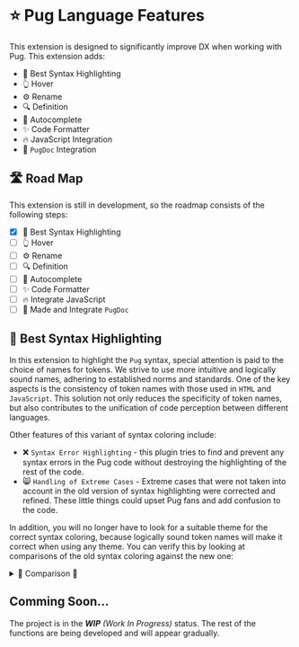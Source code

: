 # ⭐ Pug Language Features

This extension is designed to significantly improve DX when working with Pug. This extension adds:

- 🌈 Best Syntax Highlighting
- 👆 Hover
- ⚙️ Rename
- 🔍 Definition
- 🤖 Autocomplete
- ✨ Code Formatter
- 🔥 JavaScript Integration
- 📜 `PugDoc` Integration

## 🛣️ Road Map

This extension is still in development, so the roadmap consists of the following steps:

- [X] 🌈 Best Syntax Highlighting
- [ ] 👆 Hover
- [ ] ⚙️ Rename
- [ ] 🔍 Definition
- [ ] 🤖 Autocomplete
- [ ] ✨ Code Formatter
- [ ] 🔥 Integrate JavaScript
- [ ] 📜 Made and Integrate `PugDoc`

## 🌈 Best Syntax Highlighting

In this extension to highlight the `Pug` syntax, special attention is paid to the choice of names for tokens. We strive to use more intuitive and logically sound names, adhering to established norms and standards. One of the key aspects is the consistency of token names with those used in `HTML` and `JavaScript`. This solution not only reduces the specificity of token names, but also contributes to the unification of code perception between different languages.

Other features of this variant of syntax coloring include:

- ❌ `Syntax Error Highlighting` - this plugin tries to find and prevent any syntax errors in the Pug code without destroying the highlighting of the rest of the code.
- 😸 `Handling of Extreme Cases` - Extreme cases that were not taken into account in the old version of syntax highlighting were corrected and refined. These little things could upset Pug fans and add confusion to the code.

In addition, you will no longer have to look for a suitable theme for the correct syntax coloring, because logically sound token names will make it correct when using any theme. You can verify this by looking at comparisons of the old syntax coloring against the new one:

<details>
<summary>🤩 Comparison 🌈</summary>

### Import And Extends
| Old Syntax Highlight                                            | New Syntax Highlight                                            |
| :-------------------------------------------------------------- | :-------------------------------------------------------------- |
| ![import-extends-old](/assets/syntaxes/import-extends-old.png) | ![import-extends-new](/assets/syntaxes/import-extends-new.png) |

### Mixin With Block Variables
| Old Syntax Highlight                                                                    | New Syntax Highlight                                                                    |
| :-------------------------------------------------------------------------------------- | :-------------------------------------------------------------------------------------- |
| ![mixin-with-block-variables-old](/assets/syntaxes/mixin-with-block-variables-old.png) | ![mixin-with-block-variables-new](/assets/syntaxes/mixin-with-block-variables-new.png) |

### Mixin With Dynamic Name
| Old Syntax Highlight                                                              | New Syntax Highlight                                                              |
| :-------------------------------------------------------------------------------- | :-------------------------------------------------------------------------------- |
| ![mixin-with-dynamic-name-old](/assets/syntaxes/mixin-with-dynamic-name-old.png) | ![mixin-with-dynamic-name-new](/assets/syntaxes/mixin-with-dynamic-name-new.png) |
</details>

## Comming Soon...

The project is in the *__WIP__* _(Work In Progress)_ status. The rest of the functions are being developed and will appear gradually.